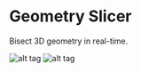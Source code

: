 # Geometry Slicer
Bisect 3D geometry in real-time.

![alt tag](https://i.imgur.com/79QT9ZK.png)
![alt tag](http://i.imgur.com/35wm2Sp.png)
